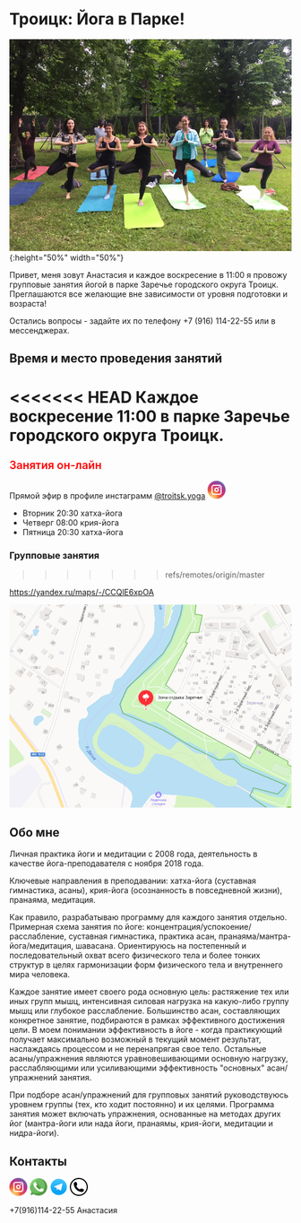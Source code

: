 # Троицк: Йога в Парке!

![Заглавное изображение](joga.jpg "Йога в Троицке"){:height="50%" width="50%"}

Привет, меня зовут Анастасия и каждое воскресение в 11:00 я провожу групповые занятия йогой в парке Заречье городского округа Троицк. Преглашаются все желающие вне зависимости от уровня подготовки и возраста!

Остались вопросы - задайте их по телефону +7 (916) 114-22-55 или в мессенджерах.

## Время и место проведения занятий

<<<<<<< HEAD
Каждое воскресение 11:00 в парке Заречье городского округа Троицк.
=======
<div style="color: red; font-size: 1.40em; margin-top: 24px;
    margin-bottom: 16px;
    font-weight: 600;
    line-height: 1.25;">Занятия он-лайн</div>

Прямой эфир в профиле инстаграмм [@troitsk.yoga](http://instagram.com/troitsk.yoga) [![Instagram](instagram.png "Instagram")](http://instagram.com/troitsk.yoga/)
* Вторник 20:30 хатха-йога
* Четверг 08:00 крия-йога
* Пятница 20:30 хатха-йога

### Групповые занятия
>>>>>>> refs/remotes/origin/master

<https://yandex.ru/maps/-/CCQlE6xpOA>

![Карта проезда](park.png)

## Обо мне

Личная практика йоги и медитации с 2008 года, деятельность в качестве йога-преподавателя с ноября 2018 года.  

Ключевые направления в преподавании: хатха-йога (суставная гимнастика, асаны), крия-йога (осознанность в повседневной жизни), пранаяма, медитация.

Как правило, разрабатываю программу для каждого занятия отдельно. Примерная схема занятия по йоге: концентрация/успокоение/расслабление, суставная гимнастика, практика асан, пранаяма/мантра-йога/медитация, шавасана. Ориентируюсь на постепенный и последовательный охват всего физического тела и более тонких структур в целях гармонизации форм физического тела и внутреннего мира человека.

Каждое занятие имеет своего рода основную цель: растяжение тех или иных групп мышц, интенсивная силовая нагрузка на какую-либо группу мышц или глубокое расслабление. Большинство асан, составляющих конкретное занятие, подбираются в рамках эффективного достижения цели. В моем понимании эффективность в йоге - когда практикующий получает максимально возможный в текущий момент результат, наслаждаясь процессом и не перенапрягая свое тело. Остальные асаны/упражнения являются уравновешивающими основную нагрузку, расслабляющими или усиливающими эффективность "основных" асан/упражнений занятия.

При подборе асан/упражнений для групповых занятий руководствуюсь уровнем группы (тех, кто ходит постоянно) и их целями. Программа занятия может включать упражнения, основанные на методах других йог (мантра-йоги или нада йоги, пранаямы, крия-йоги, медитации и нидра-йоги).

## Контакты

[![Instagram](instagram.png "Instagram")](http://instagram.com/troitsk.yoga/)
[![WhatsApp](whatsapp.png "WhatsApp")](https://api.whatsapp.com/send?phone=79161142255)
[![Telegram](telegram.png "Telegram")](https://t.me/troitsk_yoga)
[![Phone](phone.png "Phone")](tel://+79161142255)

+7(916)114-22-55 Анастасия
